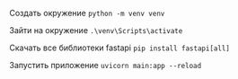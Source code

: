 Создать окружение
`python -m venv venv`

Зайти на окружение
`.\venv\Scripts\activate`

Скачать все библиотеки fastapi
`pip install fastapi[all]`

Запустить приложение
`uvicorn main:app --reload`
